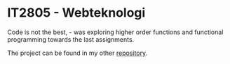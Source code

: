 # IT2805 - Webteknologi

Code is not the best, - was exploring higher order functions and functional programming towards the last assignments.

The project can be found in my other [repository](https://github.com/Lekesoldat/DroneLOAN).
